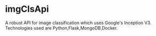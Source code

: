 # imgClsApi
A robust API for image classification which uses Google's Inception V3. Technologies used are Python,Flask,MongoDB,Docker.
